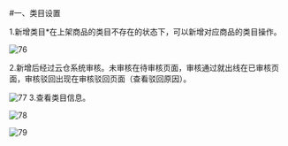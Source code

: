 #一、类目设置

1.新增类目*在上架商品的类目不存在的状态下，可以新增对应商品的类目操作。  

![76](http://tradeany-test.oss-cn-qingdao.aliyuncs.com/2020/10/12/MjAyMDEwMTIxMDIyMDI3Ng==.png)

2.新增后经过云仓系统审核。未审核在待审核页面，审核通过就出线在已审核页面，审核驳回出现在审核驳回页面（查看驳回原因）。

![77](http://tradeany-test.oss-cn-qingdao.aliyuncs.com/2020/10/12/MjAyMDEwMTIxMDI2Mjg3Nw==.png)
3.查看类目信息。

![78](http://tradeany-test.oss-cn-qingdao.aliyuncs.com/2020/10/12/MjAyMDEwMTIxMDI4MDQ3OA==.png)

![79](http://tradeany-test.oss-cn-qingdao.aliyuncs.com/2020/10/12/MjAyMDEwMTIxMDI5MjM3OQ==.png)